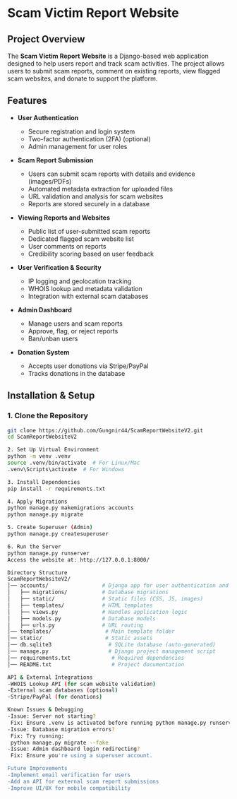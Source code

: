 # Scam Victim Report Website

## Project Overview
The **Scam Victim Report Website** is a Django-based web application designed to help users report and track scam activities. The project allows users to submit scam reports, comment on existing reports, view flagged scam websites, and donate to support the platform.

## Features
- **User Authentication**
  - Secure registration and login system
  - Two-factor authentication (2FA) (optional)
  - Admin management for user roles

- **Scam Report Submission**
  - Users can submit scam reports with details and evidence (images/PDFs)
  - Automated metadata extraction for uploaded files
  - URL validation and analysis for scam websites
  - Reports are stored securely in a database

- **Viewing Reports and Websites**
  - Public list of user-submitted scam reports
  - Dedicated flagged scam website list
  - User comments on reports
  - Credibility scoring based on user feedback

- **User Verification & Security**
  - IP logging and geolocation tracking
  - WHOIS lookup and metadata validation
  - Integration with external scam databases

- **Admin Dashboard**
  - Manage users and scam reports
  - Approve, flag, or reject reports
  - Ban/unban users

- **Donation System**
  - Accepts user donations via Stripe/PayPal
  - Tracks donations in the database

## Installation & Setup

### 1. Clone the Repository
```bash
git clone https://github.com/Gungnir44/ScamReportWebsiteV2.git
cd ScamReportWebsiteV2

2. Set Up Virtual Environment
python -m venv .venv
source .venv/bin/activate  # For Linux/Mac
.venv\Scripts\activate  # For Windows

3. Install Dependencies
pip install -r requirements.txt

4. Apply Migrations
python manage.py makemigrations accounts
python manage.py migrate

5. Create Superuser (Admin)
python manage.py createsuperuser

6. Run the Server
python manage.py runserver
Access the website at: http://127.0.0.1:8000/

Directory Structure
ScamReportWebsiteV2/
│── accounts/                 # Django app for user authentication and reports
│   ├── migrations/           # Database migrations
│   ├── static/               # Static files (CSS, JS, images)
│   ├── templates/            # HTML templates
│   ├── views.py              # Handles application logic
│   ├── models.py             # Database models
│   ├── urls.py               # URL routing
│── templates/                 # Main template folder
│── static/                    # Static assets
│── db.sqlite3                  # SQLite database (auto-generated)
│── manage.py                   # Django project management script
│── requirements.txt             # Required dependencies
│── README.txt                   # Project documentation

API & External Integrations
-WHOIS Lookup API (for scam website validation)
-External scam databases (optional)
-Stripe/PayPal (for donations)

Known Issues & Debugging
-Issue: Server not starting?
 Fix: Ensure .venv is activated before running python manage.py runserver.
-Issue: Database migration errors?
 Fix: Try running:
 python manage.py migrate --fake
-Issue: Admin dashboard login redirecting?
 Fix: Ensure you're using a superuser account.

Future Improvements
-Implement email verification for users
-Add an API for external scam report submissions
-Improve UI/UX for mobile compatibility
